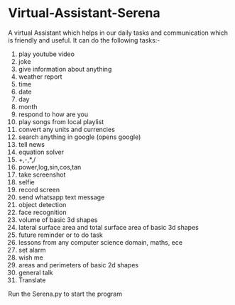 # Virtual-Assistant-Serena
A virtual Assistant which helps in our daily tasks and communication which is friendly and useful. It can do the following tasks:-
1) play youtube video
2) joke
3) give information about anything
4) weather report
5) time
6) date
7) day
8) month
9) respond to how are you
10) play songs from local playlist
11) convert any units and currencies
12) search anything in google (opens google)
13) tell news 
14) equation solver
15) +,-,*,/
16) power,log,sin,cos,tan
17) take screenshot
18) selfie
19) record screen
20) send whatsapp text message
21) object detection
22) face recognition
23) volume of basic 3d shapes
24) lateral surface area and total surface area of basic 3d shapes
25) future reminder or to do task
26) lessons from any computer science domain, maths, ece
27) set alarm
28) wish me
29) areas and perimeters of basic 2d shapes
30) general talk
31) Translate

Run the Serena.py to start the program
